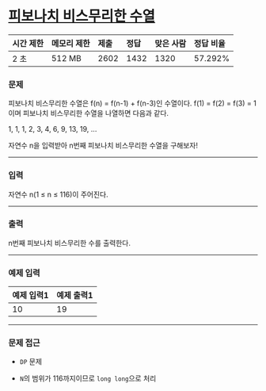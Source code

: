# [피보나치 비스무리한 수열](https://www.acmicpc.net/problem/14495)

<div align = center>

| 시간 제한 | 메모리 제한 | 제출 | 정답 | 맞은 사람 | 정답 비율 |
| :-------- | :---------- | :--- | :--- | :-------- | :-------- |
| 2 초      | 512 MB      | 2602 | 1432 | 1320      | 57.292%   |

</div>

### 문제

피보나치 비스무리한 수열은 f(n) = f(n-1) + f(n-3)인 수열이다. f(1) = f(2) = f(3) = 1이며 피보나치 비스무리한 수열을 나열하면 다음과 같다.

1, 1, 1, 2, 3, 4, 6, 9, 13, 19, ...

자연수 n을 입력받아 n번째 피보나치 비스무리한 수열을 구해보자!

---

### 입력

자연수 n(1 ≤ n ≤ 116)이 주어진다.

---

### 출력

n번째 피보나치 비스무리한 수를 출력한다.

---

### 예제 입력

| 예제 입력1 | 예제 출력1 |
| :--------- | :--------- |
| 10         | 19         |

---

### 문제 접근

  - `DP` 문제

  - `N`의 범위가 116까지이므로 `long long`으로 처리